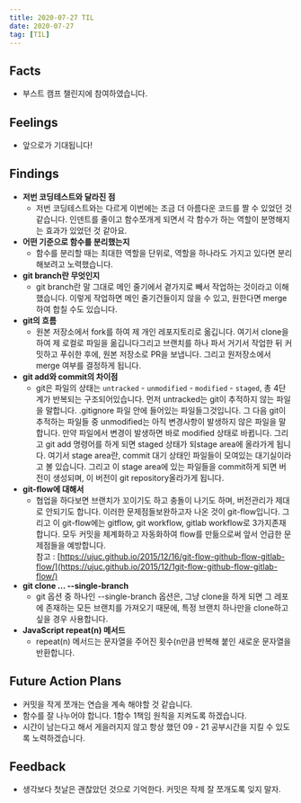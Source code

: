 ```yaml
---
title: 2020-07-27 TIL
date: 2020-07-27
tag: [TIL]
---
```


## Facts

- 부스트 캠프 챌린지에 참여하였습니다.

## Feelings

- 앞으로가 기대됩니다!

## Findings

- **저번 코딩테스트와 달라진 점**
  - 저번 코딩테스트와는 다르게 이번에는 조금 더 아름다운 코드를 짤 수 있었던 것 같습니다. 인덴트를 줄이고 함수쪼개게 되면서 각 함수가 하는 역할이 분명해지는 효과가 있었던 것 같아요.  
- **어떤 기준으로 함수를 분리했는지**
  - 함수를 분리할 때는 최대한 역할을 단위로, 역할을 하나라도 가지고 있다면 분리해보려고 노력했습니다.
- **git branch란 무엇인지**
  - git branch란 말 그대로 메인 줄기에서 곁가지로 빼서 작업하는 것이라고 이해했습니다. 이렇게 작업하면 메인 줄기건들이지 않을 수 있고, 원한다면 merge 하여 합칠 수도 있습니다.
- **git의 흐름**
  - 원본 저장소에서 fork를 하여 제 개인 레포지토리로 옮깁니다. 여기서 clone을 하여 제 로컬로 파일을 옮깁니다그리고 브랜치를 하나 파서 거기서 작업한 뒤 커밋하고 푸쉬한 후에, 원본 저장소로 PR을 보냅니다. 그리고 원저장소에서 merge 여부를 결정하게 됩니다.
- **git add와 commit의 차이점**
  - git은 파일의 상태는 `untracked` - `unmodified` - `modified` - `staged`, 총 4단계가 반복되는 구조되어있습니다. 먼저 untracked는 git이 추적하지 않는 파일을 말합니다. .gitignore 파일 안에 들어있는 파일들그것입니다. 그 다음 git이 추적하는 파일들 중 unmodified는 아직 변경사항이 발생하지 않은 파일을 말합니다. 만약 파일에서 변경이 발생하면 바로 modified 상태로 바뀝니다. 그리고 git add 명령어를 하게 되면 staged 상태가 되stage area에 올라가게 됩니다. 여기서 stage area란, commit 대기 상태인 파일들이 모여있는 대기실이라고 볼 있습니다. 그리고 이 stage area에 있는 파일들을 commit하게 되면 버전이 생성되며, 이 버전이 git repository올라가게 됩니다.
- **git-flow에 대해서**
  - 협업을 하다보면 브랜치가 꼬이기도 하고 충돌이 나기도 하며, 버전관리가 제대로 안되기도 합니다. 이러한 문제점들보완하고자 나온 것이 git-flow입니다. 그리고 이 git-flow에는 gitflow, git workflow, gitlab workflow로 3가지존재합니다. 모두 커밋을 체계화하고 자동화하여 flow를 만듦으로써 앞서 언급한 문제점들을 예방합니다.  
  참고 : [https://ujuc.github.io/2015/12/16/git-flow-github-flow-gitlab-flow/](https://ujuc.github.io/2015/12/1git-flow-github-flow-gitlab-flow/)
- **git clone ... --single-branch**
  - git 옵션 중 하나인 --single-branch 옵션은, 그냥 clone을 하게 되면 그 레포에 존재하는 모든 브랜치를 가져오기 때문에, 특정 브랜치 하나만을 clone하고 싶을 경우 사용합니다.
- **JavaScript repeat(n) 메서드**
  - repeat(n) 메서드는 문자열을 주어진 횟수(n만큼 반복해 붙인 새로운 문자열을 반환합니다.

## Future Action Plans

- 커밋을 작게 쪼개는 연습을 계속 해야할 것 같습니다.
- 함수를 잘 나누어야 합니다. 1함수 1책임 원칙을 지켜도록 하겠습니다.
- 시간이 남는다고 해서 게을러지지 않고 항상 했던 09 - 21 공부시간을 지킬 수 있도록 노력하겠습니다.

## Feedback

- 생각보다 첫날은 괜찮았던 것으로 기억한다. 커밋은 작제 잘 쪼개도록 잊지 말자.
